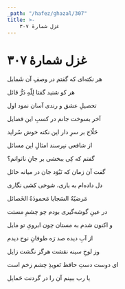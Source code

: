 ```yaml
---
_path: "/hafez/ghazal/307"
title: >-
    غزل شمارهٔ ۳۰۷
---
```

# غزل شمارهٔ ۳۰۷

<div class="b" id="bn1"><div class="m1"><p>هر نکته‌ای که گفتم در وصفِ آن شَمایل</p></div>
<div class="m2"><p>هر کو شنید گفتا لِلّهِ دَرُّ قائل</p></div></div>
<div class="b" id="bn2"><div class="m1"><p>تحصیلِ عشق و رندی آسان نمود اول</p></div>
<div class="m2"><p>آخر بسوخت جانم در کسبِ این فضایل</p></div></div>
<div class="b" id="bn3"><div class="m1"><p>حَلّاج بر سرِ دار این نکته خوش سُراید</p></div>
<div class="m2"><p>از شافعی نپرسند امثالِ این مسائل</p></div></div>
<div class="b" id="bn4"><div class="m1"><p>گفتم که کِی ببخشی بر جانِ ناتوانم؟</p></div>
<div class="m2"><p>گفت آن زمان که نَبْوَد جان در میانه حائل</p></div></div>
<div class="b" id="bn5"><div class="m1"><p>دل داده‌ام به یاری، شوخی کشی نگاری</p></div>
<div class="m2"><p>مَرضیّةُ السَجایا مَحمودَةُ الخَصائل</p></div></div>
<div class="b" id="bn6"><div class="m1"><p>در عینِ گوشه‌گیری بودم چو چشمِ مستت</p></div>
<div class="m2"><p>و اکنون شدم به مستان چون ابرویِ تو مایل</p></div></div>
<div class="b" id="bn7"><div class="m1"><p>از آبِ دیده صد رَه طوفانِ نوح دیدم</p></div>
<div class="m2"><p>وز لوحِ سینه نقشت هرگز نگشت زایل</p></div></div>
<div class="b" id="bn8"><div class="m1"><p>ای دوست دستِ حافظ تَعویذِ چشم زخم است</p></div>
<div class="m2"><p>یا رب ببینم آن را در گردنت حَمایل</p></div></div>
